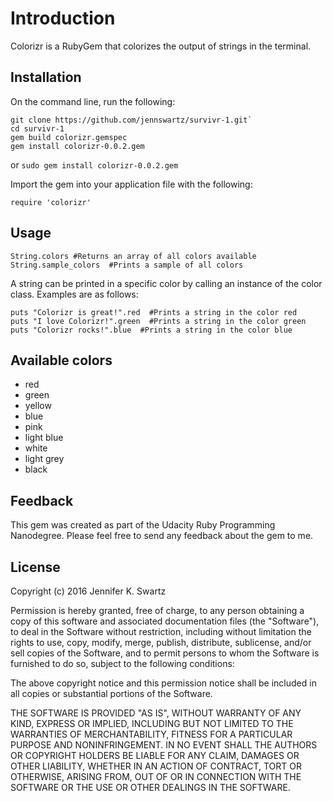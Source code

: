 # Introduction

Colorizr is a RubyGem that colorizes the output of strings in the terminal.

## Installation

On the command line, run the following:
```
git clone https://github.com/jennswartz/survivr-1.git`
cd survivr-1
gem build colorizr.gemspec
gem install colorizr-0.0.2.gem
```
or `sudo gem install colorizr-0.0.2.gem`

Import the gem into your application file with the following:

`require 'colorizr'`

## Usage

```
String.colors #Returns an array of all colors available
String.sample_colors  #Prints a sample of all colors
```

A string can be printed in a specific color by calling an instance of the color class.
Examples are as follows:

```
puts "Colorizr is great!".red  #Prints a string in the color red
puts "I love Colorizr!".green  #Prints a string in the color green
puts "Colorizr rocks!".blue  #Prints a string in the color blue
```

## Available colors

- red
- green
- yellow
- blue
- pink
- light blue
- white 
- light grey
- black 

## Feedback

This gem was created as part of the Udacity Ruby Programming Nanodegree.  Please feel free
to send any feedback about the gem to me. 

## License

Copyright (c) 2016 Jennifer K. Swartz

Permission is hereby granted, free of charge, to any person obtaining a copy
of this software and associated documentation files (the "Software"), to deal
in the Software without restriction, including without limitation the rights
to use, copy, modify, merge, publish, distribute, sublicense, and/or sell
copies of the Software, and to permit persons to whom the Software is
furnished to do so, subject to the following conditions:

The above copyright notice and this permission notice shall be included in all
copies or substantial portions of the Software.

THE SOFTWARE IS PROVIDED "AS IS", WITHOUT WARRANTY OF ANY KIND, EXPRESS OR
IMPLIED, INCLUDING BUT NOT LIMITED TO THE WARRANTIES OF MERCHANTABILITY,
FITNESS FOR A PARTICULAR PURPOSE AND NONINFRINGEMENT. IN NO EVENT SHALL THE
AUTHORS OR COPYRIGHT HOLDERS BE LIABLE FOR ANY CLAIM, DAMAGES OR OTHER
LIABILITY, WHETHER IN AN ACTION OF CONTRACT, TORT OR OTHERWISE, ARISING FROM,
OUT OF OR IN CONNECTION WITH THE SOFTWARE OR THE USE OR OTHER DEALINGS IN THE
SOFTWARE.
